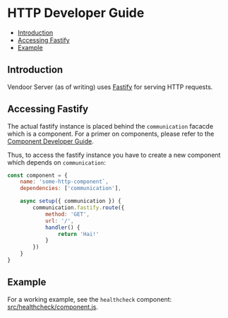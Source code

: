 # HTTP Developer Guide

  * [Introduction](#introduction)
  * [Accessing Fastify](#accessing-fastify)
  * [Example](#example)

## Introduction

Vendoor Server (as of writing) uses [Fastify](https://www.fastify.io/) for serving HTTP requests.

## Accessing Fastify

The actual fastify instance is placed behind the `communication` facacde which is a component. For a primer on components, please refer to the [Component Developer Guide](./component.md).

Thus, to access the fastify instance you have to create a new component which depends on `communication`:

~~~~JavaScript
const component = {
    name: 'some-http-component`,
    dependencies: ['communication'],

    async setup({ communication }) {
        communication.fastify.route({
            method: 'GET',
            url: '/',
            handler() {
                return 'Hai!'
            }
        })
    }
}
~~~~

## Example

For a working example, see the `healthcheck` component: [src/healthcheck/component.js](../../src/healthcheck/component.js).
